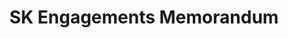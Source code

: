 ---
title: SK Engagements Memorandum
redirect_to: https://docs.google.com/document/d/1CY4AAYglIaPrT4jtzlEHx7RT3E3eu42sfwayEGtN2Vo/edit?usp=sharing
redirect_from: 
  - /SKEngagementMemorandum
  - /skengagementmemorandum
---